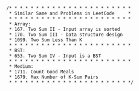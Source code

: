     /* * * * * * * * * * * * * * * * * * * * * * *
     * Similar Same and Problems in LeetCode     *
     * * * * * * * * * * * * * * * * * * * * * * *
     * Array:
     * 167. Two Sum II - Input array is sorted
     * 170. Two Sum III - Data structure design
     * 1099. Two Sum Less Than K
     * * * * * * * * * * * * * * * * * * * * * * *
     * BST:
     * 653. Two Sum IV - Input is a BST
     * * * * * * * * * * * * * * * * * * * * * * *
     * Medium:
     * 1711. Count Good Meals
     * 1679. Max Number of K-Sum Pairs
     * * * * * * * * * * * * * * * * * * * * * * */
